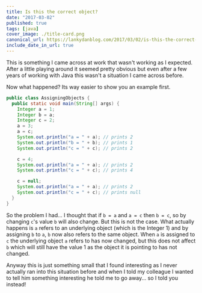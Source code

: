 ```yaml
---
title: Is this the correct object?
date: "2017-03-02"
published: true
tags: [java]
cover_image: ./title-card.png
canonical_url: https://lankydanblog.com/2017/03/02/is-this-the-correct-object/
include_date_in_url: true
---
```


This is something I came across at work that wasn't working as I expected. After a little playing around it seemed pretty obvious but even after a few years of working with Java this wasn't a situation I came across before.

Now what happened? Its way easier to show you&nbsp;an example first.

```java
public class AssigningObjects {
  public static void main(String[] args) {
    Integer a = 1;
    Integer b = a;
    Integer c = 2;
    a = 3;
    a = c;
    System.out.println("a = " + a); // prints 2
    System.out.println("b = " + b); // prints 1
    System.out.println("c = " + c); // prints 2

    c = 4;
    System.out.println("a = " + a); // prints 2
    System.out.println("c = " + c); // prints 4

    c = null;
    System.out.println("a = " + a); // prints 2
    System.out.println("c = " + c); // prints null
  }
}
```

So the problem I had... I thought that&nbsp;if `b = a` and `a = c` then `b = c`, so by changing `c`'s value `b` will also change. But this is not the case. What actually happens is `a` refers to an underlying object (which is the Integer 1) and by assigning `b` to `a`, `b` now also refers to the same object. When `a` is assigned to `c` the underlying object `a` refers to has now changed, but this does not affect `b` which will still have the value 1 as the object it is pointing to has not changed.

Anyway this is just something small that I found interesting as I never actually ran into this situation before and when I told my colleague I wanted to tell him something interesting he told me to go away... so I told you instead!